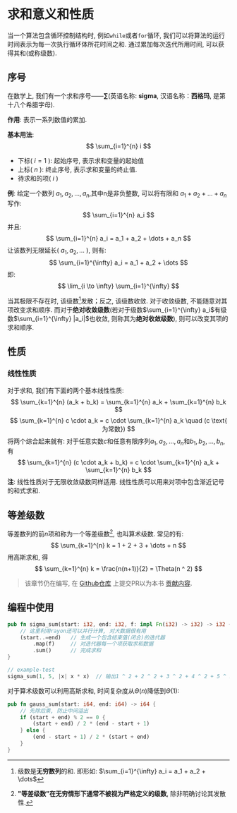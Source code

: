 # 求和意义和性质
当一个算法包含循环控制结构时, 例如`while`或者`for`循环, 我们可以将算法的运行时间表示为每一次执行循环体所花时间之和. 通过累加每次迭代所用时间, 可以获得其和(或称级数).

## 序号
在数学上, 我们有一个求和序号——**∑**(英语名称: **sigma**, 汉语名称：**西格玛**, 是第十八个希腊字母).

**作用**: 表示一系列数值的累加.

**基本用法**:
$$
\sum_{i=1}^{n} i
$$
- 下标( $i=1$ ): 起始序号, 表示求和变量的起始值
- 上标( $n$ ): 终止序号, 表示求和变量的终止值.
- 待求和的项( $i$ )

**例**: 
给定一个数列 $a_1, a_2, \dots, a_n$,其中n是非负整数, 可以将有限和 $a_1 + a_2 + \dots + a_n$ 写作: 
$$
\sum_{i=1}^{n} a_i
$$
并且:
$$
\sum_{i=1}^{n} a_i = a_1 + a_2 + \dots + a_n
$$
让该数列无限延长( $a_1, a_2, \dots$ ), 则有:
$$
\sum_{i=1}^{\infty} a_i = a_1 + a_2 + \dots
$$
即:
$$
\lim_{i \to \infty} \sum_{i=1}^{\infty}
$$

当其极限不存在时, 该级数[^note1]发散；反之, 该级数收敛. 对于收敛级数, 不能随意对其项改变求和顺序. 而对于**绝对收敛级数**(若对于级数$\sum_{i=1}^{\infty} a_i$有级数$\sum_{i=1}^{\infty} |a_i|$也收敛, 则称其为**绝对收敛级数**), 则可以改变其项的求和顺序.

## 性质
### 线性性质
对于求和, 我们有下面的两个基本线性性质:
$$
\sum_{k=1}^{n} (a_k + b_k) = \sum_{k=1}^{n} a_k + \sum_{k=1}^{n} b_k
$$
$$
\sum_{k=1}^{n} c \cdot a_k = c \cdot \sum_{k=1}^{n} a_k \quad (c \text{ 为常数})
$$
将两个综合起来就有:
对于任意实数$c$和任意有限序列$a_1, a_2, \dots, a_n$和$b_1, b_2, \dots, b_n$, 有
$$
\sum_{k=1}^{n} (c \cdot a_k + b_k) = c \cdot \sum_{k=1}^{n} a_k + \sum_{k=1}^{n} b_k
$$
**注**: 线性性质对于无限收敛级数同样适用. 线性性质可以用来对项中包含渐近记号的和式求和.

## 等差级数
等差数列的前$n$项和称为一个等差级数[^note2], 也叫算术级数. 常见的有:
$$
\sum_{k=1}^{n} k = 1 + 2 + 3 + \dots + n
$$
用高斯求和, 得
$$
\sum_{k=1}^{n} k = \frac{n(n+1)}{2} = \Theta(n ^ 2)
$$
> 该章节仍在编写, 在 [Github仓库](https://github.com/TickPoints/algorithm_learning) 上提交PR以为本书 [贡献内容](/pr_guide/pr_standard.md).

## 编程中使用
```rs
pub fn sigma_sum(start: i32, end: i32, f: impl Fn(i32) -> i32) -> i32 {
    // 这里利用rayon还可以并行计算, 对大数据很有用
    (start..=end)   // 生成一个包含结束值(闭合)的迭代器
        .map(f)     // 对迭代器每一个项获取求和数据
        .sum()      // 完成求和
}

// example-test
sigma_sum(1, 5, |x| x * x)  // 输出1 ^ 2 + 2 ^ 2 + 3 ^ 2 + 4 ^ 2 + 5 ^ 2的和
```
对于算术级数可以利用高斯求和, 时间复杂度从$\Theta(n)$降低到$\Theta(1)$:
```rs
pub fn gauss_sum(start: i64, end: i64) -> i64 {
    // 先除后乘, 防止中间溢出
    if (start + end) % 2 == 0 {
        (start + end) / 2 * (end - start + 1)
    } else {
        (end - start + 1) / 2 * (start + end)
    }
}
```

[^note1]: 级数是**无穷数列**的和. 即形如: $\sum_{i=1}^{\infty} a_i = a_1 + a_2 + \dots$

[^note2]: **"等差级数"在无穷情形下通常不被视为严格定义的级数**, 除非明确讨论其发散性.
